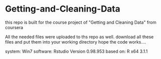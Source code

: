 Getting-and-Cleaning-Data
=========================

this repo is built for the course project of "Getting and Cleaning Data" from coursera

All the needed files were uploaded to ths repo as well. download all these files and put them into your working directory
hope the code works....


system: Win7
software: Rstudio Version 0.98.953
based on: R x64 3.1.1


